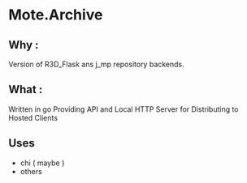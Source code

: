 # Mote.Archive

## Why :
 Version of R3D_Flask ans j_mp repository backends.

## What :
 Written in go
 Providing API and Local HTTP Server for Distributing to Hosted Clients

## Uses
- chi ( maybe )
- others